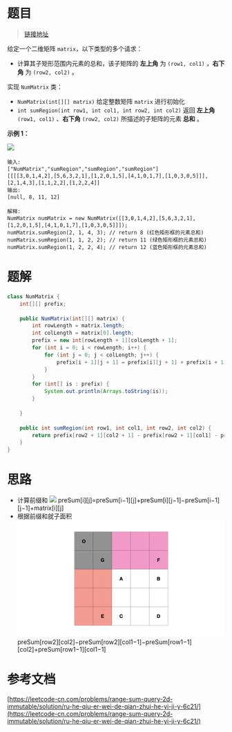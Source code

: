 # 题目

> [链接地址](https://leetcode-cn.com/problems/range-sum-query-2d-immutable/)
>

给定一个二维矩阵 `matrix`，以下类型的多个请求：

* 计算其子矩形范围内元素的总和，该子矩阵的 **左上角** 为 `(row1, col1)` ，**右下角** 为 `(row2, col2)` 。

实现 `NumMatrix` 类：

* `NumMatrix(int[][] matrix)` 给定整数矩阵 `matrix` 进行初始化
* `int sumRegion(int row1, int col1, int row2, int col2)` 返回 **左上角** `(row1, col1)` 、**右下角** `(row2, col2)` 所描述的子矩阵的元素 **总和** 。

**示例 1：**

![](https://pic.leetcode-cn.com/1626332422-wUpUHT-image.png)

```
输入: 
["NumMatrix","sumRegion","sumRegion","sumRegion"]
[[[[3,0,1,4,2],[5,6,3,2,1],[1,2,0,1,5],[4,1,0,1,7],[1,0,3,0,5]]],[2,1,4,3],[1,1,2,2],[1,2,2,4]]
输出: 
[null, 8, 11, 12]

解释:
NumMatrix numMatrix = new NumMatrix([[3,0,1,4,2],[5,6,3,2,1],[1,2,0,1,5],[4,1,0,1,7],[1,0,3,0,5]]]);
numMatrix.sumRegion(2, 1, 4, 3); // return 8 (红色矩形框的元素总和)
numMatrix.sumRegion(1, 1, 2, 2); // return 11 (绿色矩形框的元素总和)
numMatrix.sumRegion(1, 2, 2, 4); // return 12 (蓝色矩形框的元素总和)
```

# 题解

```java
class NumMatrix {
    int[][] prefix;

    public NumMatrix(int[][] matrix) {
        int rowLength = matrix.length;
        int colLength = matrix[0].length;
        prefix = new int[rowLength + 1][colLength + 1];
        for (int i = 0; i < rowLength; i++) {
            for (int j = 0; j < colLength; j++) {
                prefix[i + 1][j + 1] = prefix[i][j + 1] + prefix[i + 1][j] - prefix[i][j] + matrix[i][j];
            }
        }
        for (int[] is : prefix) {
            System.out.println(Arrays.toString(is));
        }

    }

    public int sumRegion(int row1, int col1, int row2, int col2) {
        return prefix[row2 + 1][col2 + 1] - prefix[row2 + 1][col1] - prefix[row1][col2 + 1] + prefix[row1][col1];
    }
}
```

# 思路

* 计算前缀和
  ![](https://pic.leetcode-cn.com/1614646493-EriDmE-304.001.jpeg)
  preSum[i][j]=preSum[i−1][j]+preSum[i][j−1]−preSum[i−1][j−1]+matrix[i][j]
* 根据前缀和就子面积
  ![image.png](assets/image-20211004214615-rj4je6r.png)
  preSum[row2][col2]−preSum[row2][col1−1]−preSum[row1−1][col2]+preSum[row1−1][col1−1]

# 参考文档

[https://leetcode-cn.com/problems/range-sum-query-2d-immutable/solution/ru-he-qiu-er-wei-de-qian-zhui-he-yi-ji-y-6c21/](https://leetcode-cn.com/problems/range-sum-query-2d-immutable/solution/ru-he-qiu-er-wei-de-qian-zhui-he-yi-ji-y-6c21/)